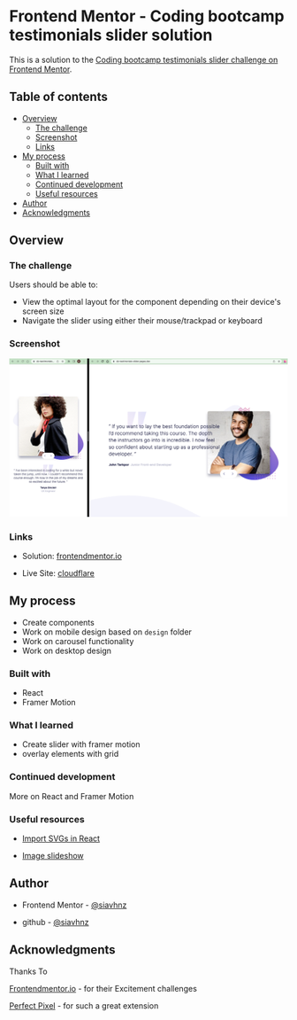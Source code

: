 # Frontend Mentor - Coding bootcamp testimonials slider solution

This is a solution to the [Coding bootcamp testimonials slider challenge on Frontend Mentor](https://www.frontendmentor.io/challenges/coding-bootcamp-testimonials-slider-4FNyLA8JL).

## Table of contents

- [Overview](#overview)
  - [The challenge](#the-challenge)
  - [Screenshot](#screenshot)
  - [Links](#links)
- [My process](#my-process)
  - [Built with](#built-with)
  - [What I learned](#what-i-learned)
  - [Continued development](#continued-development)
  - [Useful resources](#useful-resources)
- [Author](#author)
- [Acknowledgments](#acknowledgments)

## Overview

### The challenge

Users should be able to:

- View the optimal layout for the component depending on their device's screen size
- Navigate the slider using either their mouse/trackpad or keyboard

### Screenshot

![screenshot](./screenshot/screenshot.png)

### Links

- Solution: [frontendmentor.io](https://www.frontendmentor.io/solutions/coding-bootcamp-testimonials-slider-Xr5TnRGlI9)

- Live Site: [cloudflare](https://cb-testimonials-slider.pages.dev/)

## My process

- Create components
- Work on mobile design based on `design` folder
- Work on carousel functionality
- Work on desktop design

### Built with

- React
- Framer Motion

### What I learned

- Create slider with framer motion
- overlay elements with grid

### Continued development

More on React and Framer Motion

### Useful resources

- [Import SVGs in React](https://www.freecodecamp.org/news/how-to-import-svgs-in-react-and-vite/)

- [Image slideshow](https://codesandbox.io/s/framer-motion-image-gallery-pqvx3)

## Author

- Frontend Mentor - [@siavhnz](https://www.frontendmentor.io/profile/siavhnz)

- github - [@siavhnz](https://www.github.com/siavhnz)

## Acknowledgments

Thanks To

[Frontendmentor.io](https://www.frontendmentor.io/challenges) - for their Excitement challenges  

[Perfect Pixel](https://chrome.google.com/webstore/detail/perfectpixel-by-welldonec/dkaagdgjmgdmbnecmcefdhjekcoceebi?hl=en) - for such a great extension
